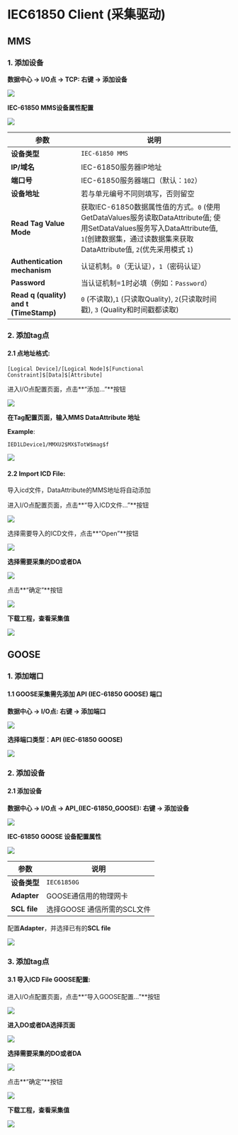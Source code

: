 
# IEC61850 Client (采集驱动)

## MMS   
   
### 1. 添加设备   
   
**数据中心 → I/O点 → TCP: 右键 → 添加设备**   
   
![](61850_mms_add.png)   
   
**IEC-61850 MMS设备属性配置**   
   
![](61850_mms_device.png)   
   
| **参数**        |**说明**                                                          |
|----------------------------|---------------------------------------------------------|
| ​**设备类型**  | `IEC-61850 MMS`                                                     |
| ​**IP/域名**   | IEC-61850服务器IP地址                                                         |
| ​**端口号**    | IEC-61850服务器端口（默认：`102`）                                            |
| ​**设备地址**  | 若与单元编号不同则填写，否则留空                                     |
| **Read Tag Value Mode**| 获取IEC-61850数据属性值的方式。`0` (使用GetDataValues服务读取DataAttribute值; 使用SetDataValues服务写入DataAttribute值, `1`(创建数据集，通过读数据集来获取DataAttribute值, `2`(优先采用模式 `1`)|
| ​**Authentication mechanism**  | 认证机制。`0`（无认证），`1`（密码认证）                                       |
| ​**Password**      | 当认证机制=1时必填（例如：`Password`）                               | 
| **Read q (quality) and t (TimeStamp)**| `0` (不读取),`1` (只读取Quality), `2`(只读取时间戳), `3` (Quality和时间戳都读取)|


### 2. 添加tag点  
  
  
#### 2.1 **点地址格式**:   
```
[Logical Device]/[Logical Node]$[Functional Constraint]$[Data]$[Attribute]
```  
进入I/O点配置页面，点击**“添加...”**按钮  
   
![](61850_mms_add_tag.png)   
   
**在Tag配置页面，输入MMS DataAttribute 地址**     
   
**Example**:   
```
IED1LDevice1/MMXU2$MX$TotW$mag$f
```  

![](61850_mms_add_addr.png)   
   
#### 2.2 **Import ICD File**:   
   
导入icd文件，DataAttribute的MMS地址将自动添加   
   
进入I/O点配置页面，点击**“导入ICD文件...”**按钮  
   
![](61850_mms_icd_import.png)   
   
选择需要导入的ICD文件，点击**“Open”**按钮  
   
![](61850_mms_icd_file.png)   
   
**选择需要采集的DO或者DA**  
   
![](61850_mms_icd_da.png)   
   
点击**“确定”**按钮  
   
![](61850_mms_icd_ok.png)   
   
**下载工程，查看采集值**  
   
![](61850_mms_test.png)   
   
## GOOSE   
   
### 1. 添加端口   
   
#### **1.1 GOOSE采集需先添加 API (IEC-61850 GOOSE) 端口**   



  **数据中心 → I/O点: 右键 → 添加端口**

![](61850_GOOSE_AddPort.png)   

**选择端口类型：API (IEC-61850 GOOSE)**     
   
![](61850_GOOSE_Port.png)   
   
### 2. 添加设备   
    
#### **2.1 添加设备**   
   
**数据中心 → I/O点 → API_(IEC-61850_GOOSE): 右键 → 添加设备**   

![](61850_GOOSE_AddDevice.png)   
   
**IEC-61850 GOOSE 设备配置属性**   
   
![](61850_GOOSE_Device.png)   
   
| **参数**        |**说明**                                                          |
|---------------|----------------------------------------------------------------------|
| ​**设备类型**  |`IEC61850G`                                                     |
| ​**Adapter**   | GOOSE通信用的物理网卡                                                      |
| ​**SCL file**    | 选择GOOSE 通信所需的SCL文件                                       |
   
   
配置**Adapter**，并选择已有的**SCL file**   

![](61850_GOOSE_Device_Conf.png)   
   
### 3. 添加tag点  
   
#### 3.1 **导入ICD File GOOSE配置**:   
   
进入I/O点配置页面，点击**“导入GOOSE配置...”**按钮  
   
![](61850_GOOSE_icd_import.png)   
   
**进入DO或者DA选择页面** 
   
![](61850_GOOSE_icd.png)   
   
**选择需要采集的DO或者DA**  
   
![](61850_GOOSE_icd_da.png)   
   
点击**“确定”**按钮  
   
![](61850_GOOSE_icd_ok.png)   
   
**下载工程，查看采集值**  
   
![](61850_GOOSE_test.png)   
   

